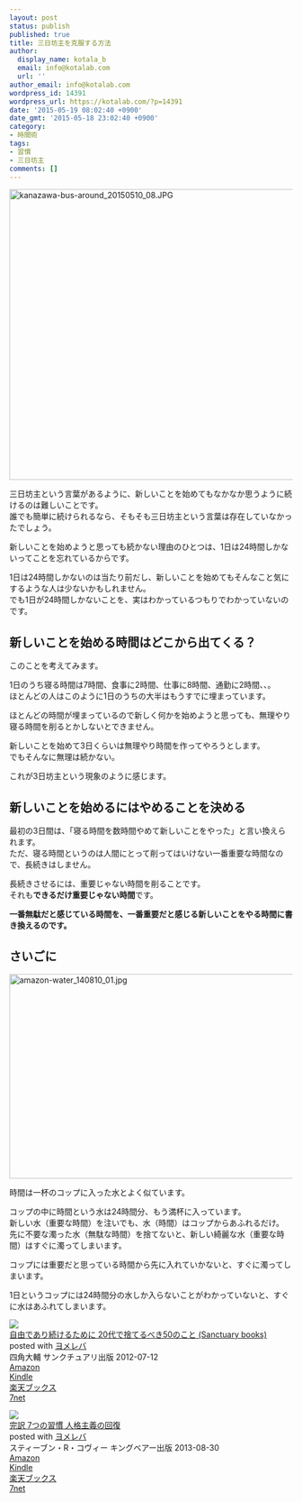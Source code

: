 ```yaml
---
layout: post
status: publish
published: true
title: 三日坊主を克服する方法
author:
  display_name: kotala_b
  email: info@kotalab.com
  url: ''
author_email: info@kotalab.com
wordpress_id: 14391
wordpress_url: https://kotalab.com/?p=14391
date: '2015-05-19 08:02:40 +0900'
date_gmt: '2015-05-18 23:02:40 +0900'
category:
- 時間術
tags:
- 習慣
- 三日坊主
comments: []
---
```

<p><img src="https://kotalab.com/wp-content/uploads/2015/05/kanazawa-bus-around_20150510_08-780x516.jpg" alt="kanazawa-bus-around_20150510_08.JPG" width="780" height="516" class="aligncenter size-large wp-image-14315" /></p>
<p>三日坊主という言葉があるように、新しいことを始めてもなかなか思うように続けるのは難しいことです。<br />
誰でも簡単に続けられるなら、そもそも三日坊主という言葉は存在していなかったでしょう。</p>
<p>新しいことを始めようと思っても続かない理由のひとつは、1日は24時間しかないってことを忘れているからです。</p>
<p>1日は24時間しかないのは当たり前だし、新しいことを始めてもそんなこと気にするような人は少ないかもしれません。<br />
でも1日が24時間しかないことを、実はわかっているつもりでわかっていないのです。</p>
<!--more-->
<h2>新しいことを始める時間はどこから出てくる？</h2>
<p>このことを考えてみます。</p>
<p>1日のうち寝る時間は7時間、食事に2時間、仕事に8時間、通勤に2時間、、。<br />
ほとんどの人はこのように1日のうちの大半はもうすでに埋まっています。</p>
<p>ほとんどの時間が埋まっているので新しく何かを始めようと思っても、無理やり寝る時間を削るとかしないとできません。</p>
<p>新しいことを始めて3日くらいは無理やり時間を作ってやろうとします。<br />
でもそんなに無理は続かない。</p>
<p>これが3日坊主という現象のように感じます。</p>
<h2>新しいことを始めるにはやめることを決める</h2>
<p>最初の3日間は、「寝る時間を数時間やめて新しいことをやった」と言い換えられます。<br />
ただ、<span class="b">寝る時間というのは人間にとって削ってはいけない一番重要な時間</span>なので、長続きはしません。</p>
<p>長続きさせるには、重要じゃない時間を削ることです。<br />
それも<strong>できるだけ重要じゃない時間</strong>です。</p>
<p><strong>一番無駄だと感じている時間を、一番重要だと感じる新しいことをやる時間に書き換えるのです。</strong></p>
<h2>さいごに</h2>
<p><img src="https://kotalab.com/wp-content/uploads/amazon-water_140810_01-546x363.jpg" alt="amazon-water_140810_01.jpg" width="546" height="363" class="aligncenter size-large wp-image-13363" /></p>
<p>時間は一杯のコップに入った水とよく似ています。</p>
<p>コップの中に時間という水は24時間分、もう満杯に入っています。<br />
新しい水（重要な時間）を注いでも、水（時間）はコップからあふれるだけ。<br />
先に不要な濁った水（無駄な時間）を捨てないと、新しい綺麗な水（重要な時間）はすぐに濁ってしまいます。</p>
<p>コップには重要だと思っている時間から先に入れていかないと、すぐに濁ってしまいます。</p>
<p>1日というコップには24時間分の水しか入らないことがわかっていないと、すぐに水はあふれてしまいます。</p>
<div class="booklink-box">
<div class="booklink-image"><a href="https://www.amazon.co.jp/exec/obidos/asin/4861139716/same-22/" rel="nofollow" target="_blank"><img src="https://images-fe.ssl-images-amazon.com/images/I/41ZG9kjLQGL._SL160_.jpg" style="border: none;" /></a></div>
<div class="booklink-info">
<div class="booklink-name"><a href="https://www.amazon.co.jp/exec/obidos/asin/4861139716/same-22/" rel="nofollow" target="_blank">自由であり続けるために 20代で捨てるべき50のこと (Sanctuary books)</a>
<div class="booklink-powered-date">posted with <a href="https://yomereba.com" rel="nofollow" target="_blank">ヨメレバ</a></div>
</div>
<div class="booklink-detail">四角大輔 サンクチュアリ出版 2012-07-12    </div>
<div class="booklink-link2">
<div class="shoplinkamazon"><a href="https://www.amazon.co.jp/exec/obidos/asin/4861139716/same-22/" rel="nofollow" target="_blank">Amazon</a></div>
<div class="shoplinkkindle"><a href="https://www.amazon.co.jp/exec/obidos/ASIN/B00IUE8QRC/same-22/" rel="nofollow" target="_blank">Kindle</a></div>
<div class="shoplinkrakuten"><a href="http://c.af.moshimo.com/af/c/click?a_id=374939&p_id=56&pc_id=56&pl_id=637&s_v=b5Rz2P0601xu&url=http%3A%2F%2Fbooks.rakuten.co.jp%2Frb%2F11731716%2F" rel="nofollow" target="_blank">楽天ブックス</a><img src="http://i.af.moshimo.com/af/i/impression?a_id=374939&p_id=56&pc_id=56&pl_id=637" width="1" height="1" style="border:none;"></div>
<div class="shoplinkseven"><a href="https://ck.jp.ap.valuecommerce.com/servlet/referral?sid=2967684&pid=881104827&vc_url=http%3A%2F%2Fwww.7netshopping.jp%2Fbooks%2Fsearch_result%2F%3Fctgy%3Dbooks%26code%3D4861139716" target="_blank">7net</a><img src="http://atq.ad.valuecommerce.com/servlet/atq/gifbanner?sid=2967684&pid=881104827" height="1" width="1" border="0"></div>
</p></div>
</div>
<div class="booklink-footer"></div>
</div>
<div class="booklink-box">
<div class="booklink-image"><a href="https://www.amazon.co.jp/exec/obidos/asin/4863940246/same-22/" rel="nofollow" target="_blank"><img src="https://images-fe.ssl-images-amazon.com/images/I/51HRqCnj7SL._SL160_.jpg" style="border: none;" /></a></div>
<div class="booklink-info">
<div class="booklink-name"><a href="https://www.amazon.co.jp/exec/obidos/asin/4863940246/same-22/" rel="nofollow" target="_blank">完訳 7つの習慣 人格主義の回復</a>
<div class="booklink-powered-date">posted with <a href="https://yomereba.com" rel="nofollow" target="_blank">ヨメレバ</a></div>
</div>
<div class="booklink-detail">スティーブン・R・コヴィー キングベアー出版 2013-08-30    </div>
<div class="booklink-link2">
<div class="shoplinkamazon"><a href="https://www.amazon.co.jp/exec/obidos/asin/4863940246/same-22/" rel="nofollow" target="_blank">Amazon</a></div>
<div class="shoplinkkindle"><a href="https://www.amazon.co.jp/exec/obidos/ASIN/B00KFB5DJC/same-22/" rel="nofollow" target="_blank">Kindle</a></div>
<div class="shoplinkrakuten"><a href="http://c.af.moshimo.com/af/c/click?a_id=374939&p_id=56&pc_id=56&pl_id=637&s_v=b5Rz2P0601xu&url=http%3A%2F%2Fbooks.rakuten.co.jp%2Frb%2F12453629%2F" rel="nofollow" target="_blank">楽天ブックス</a><img src="http://i.af.moshimo.com/af/i/impression?a_id=374939&p_id=56&pc_id=56&pl_id=637" width="1" height="1" style="border:none;"></div>
<div class="shoplinkseven"><a href="https://ck.jp.ap.valuecommerce.com/servlet/referral?sid=2967684&pid=881104827&vc_url=http%3A%2F%2Fwww.7netshopping.jp%2Fbooks%2Fsearch_result%2F%3Fctgy%3Dbooks%26code%3D4863940246" target="_blank">7net</a><img src="http://atq.ad.valuecommerce.com/servlet/atq/gifbanner?sid=2967684&pid=881104827" height="1" width="1" border="0"></div>
</p></div>
</div>
<div class="booklink-footer"></div>
</div>
